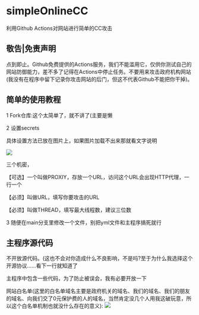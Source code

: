 # simpleOnlineCC
利用Github Actions对网站进行简单的CC攻击

## 敬告|免责声明

点到即止。Github免费提供的Actions服务，我们不能滥用它，仅供你测试自己的网站防御能力，差不多了记得在Actions中停止任务。不要用来攻击政府机构网站(我没有在程序中留下记录你攻击网站的后门，但这不代表Github不能把你干掉)。

## 简单的使用教程

1 Fork仓库:这个太简单了，就不讲了(主要是懒

2 设置secrets

具体设置方法已放在图片上，如果图片加载不出来那就看文字说明

![](https://fimg.tk/storage1/d51feb944102fd6cb4e7b014ac2bf1d7.png)

三个机密，

【可选】一个叫做PROXIY，存放一个URL，访问这个URL会出现HTTP代理，一行一个

【必须】叫做URL，填写你要攻击的URL

【必须】叫做THREAD，填写最大线程数，建议三位数

3 随便在main分支里修改一个文件，别把yml文件和主程序搞死就行

## 主程序源代码

不开放源代码。(这也不会对你造成什么不良影响，不是吗?至于为什么我选择这个开源协议......看下一行就知道了

主程序中包含一些代码，为了防止被误会，我有必要开放一下

网站白名单(这里的白名单域名主要是政府机关的域名、我们的域名、我们的朋友的域名、向我们交了0元保护费的人的域名，当然肯定没几个人用我这破玩意，所以这个白名单机制也就没什么存在的意义):
![](https://fimg.ml/i/2020/11/29/uhzoac.png)
